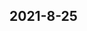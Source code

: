 
## 2021-8-25

### [<title>Can't turn off the validation messages during training - RFC - XGBoost</title>](https://discuss.xgboost.ai/t/cant-turn-off-the-validation-messages-during-training/2445/2)

### [<title>XGBClassifier un-pickling fails if scikit-learn is not istalled - RFC - XGBoost</title>](https://discuss.xgboost.ai/t/xgbclassifier-un-pickling-fails-if-scikit-learn-is-not-istalled/1520/7)

### [<title>XGBClassifier un-pickling fails if scikit-learn is not istalled - RFC - XGBoost</title>](https://discuss.xgboost.ai/t/xgbclassifier-un-pickling-fails-if-scikit-learn-is-not-istalled/1520/6)